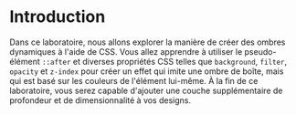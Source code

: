 # Introduction

Dans ce laboratoire, nous allons explorer la manière de créer des ombres dynamiques à l'aide de CSS. Vous allez apprendre à utiliser le pseudo-élément `::after` et diverses propriétés CSS telles que `background`, `filter`, `opacity` et `z-index` pour créer un effet qui imite une ombre de boîte, mais qui est basé sur les couleurs de l'élément lui-même. À la fin de ce laboratoire, vous serez capable d'ajouter une couche supplémentaire de profondeur et de dimensionnalité à vos designs.
